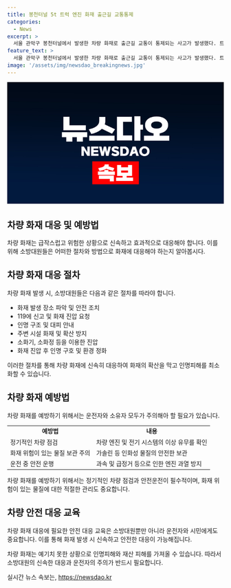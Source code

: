 ```yaml
---
title: 봉천터널 5t 트럭 엔진 화재 출근길 교통통제
categories:
  - News
excerpt: >
  서울 관악구 봉천터널에서 발생한 차량 화재로 출근길 교통이 통제되는 사고가 발생했다. 트럭 앞쪽 엔진 부분에서 불이 나, 소방대원 30~40명이 출동했으나 화재는 10여명에 의해 진압됐다. 운전자는 불길을 보고 즉시 대피했고, 재산·인명피해는 파악 중이다. 화재 원인은 조사 중이며, 시는 우회운행을 당부하고 있다.
feature_text: >
  서울 관악구 봉천터널에서 발생한 차량 화재로 출근길 교통이 통제되는 사고가 발생했다. 트럭 앞쪽 엔진 부분에서 불이 나, 소방대원 30~40명이 출동했으나 화재는 10여명에 의해 진압됐다. 운전자는 불길을 보고 즉시 대피했고, 재산·인명피해는 파악 중이다. 화재 원인은 조사 중이며, 시는 우회운행을 당부하고 있다.
image: '/assets/img/newsdao_breakingnews.jpg'
---
```


<p><img src="/assets/img/newsdao_breakingnews.jpg" alt="ranknews 속보" /></p>

<h2>차량 화재 대응 및 예방법</h2>

<p data-ke-size="size16">차량 화재는 급작스럽고 위험한 상황으로 신속하고 효과적으로 대응해야 합니다. 이를 위해 소방대원들은 어떠한 절차와 방법으로 화재에 대응해야 하는지 알아봅시다.</p>

<h2 data-ke-size="size26">차량 화재 대응 절차</h2>

<p data-ke-size="size16">차량 화재 발생 시, 소방대원들은 다음과 같은 절차를 따라야 합니다.</p>

<ul>
  <li>화재 발생 장소 파악 및 안전 조치</li>
  <li>119에 신고 및 화재 진압 요청</li>
  <li>인명 구조 및 대피 안내</li>
  <li>주변 시설 화재 및 확산 방지</li>
  <li>소화기, 소화정 등을 이용한 진압</li>
  <li>화재 진압 후 인명 구호 및 환경 정화</li>
</ul>

<p data-ke-size="size16">이러한 절차를 통해 차량 화재에 신속히 대응하여 화재의 확산을 막고 인명피해를 최소화할 수 있습니다.</p>

<h2 data-ke-size="size26">차량 화재 예방법</h2>

<p data-ke-size="size16">차량 화재를 예방하기 위해서는 운전자와 소유자 모두가 주의해아 할 필요가 있습니다.</p>

<table>
  <tr>
    <td style="text-align: center; height: 17px;"><b>예방법</b></td>
    <td style="text-align: center; height: 17px;"><b>내용</b></td>
  </tr>
  <tr>
    <td style="text-align: left; height: 17px;">정기적인 차량 점검</td>
    <td style="text-align: left; height: 17px;">차량 엔진 및 전기 시스템의 이상 유무를 확인</td>
  </tr>
  <tr>
    <td style="text-align: left; height: 17px;">화재 위험이 있는 물질 보관 주의</td>
    <td style="text-align: left; height: 17px;">가솔린 등 인화성 물질의 안전한 보관</td>
  </tr>
  <tr>
    <td style="text-align: left; height: 17px;">운전 중 안전 운행</td>
    <td style="text-align: left; height: 17px;">과속 및 급정거 등으로 인한 엔진 과열 방지</td>
  </tr>
</table>

<p data-ke-size="size16">차량 화재를 예방하기 위해서는 정기적인 차량 점검과 안전운전이 필수적이며, 화재 위험이 있는 물질에 대한 적절한 관리도 중요합니다.</p>

<h2 data-ke-size="size26">차량 안전 대응 교육</h2>

<p data-ke-size="size16">차량 화재 대응에 필요한 안전 대응 교육은 소방대원뿐만 아니라 운전자와 시민에게도 중요합니다. 이를 통해 화재 발생 시 신속하고 안전한 대응이 가능해집니다.</p>

<p data-ke-size="size16">차량 화재는 예기치 못한 상황으로 인명피해와 재산 피해를 가져올 수 있습니다. 따라서 소방대원의 신속한 대응과 운전자의 주의가 반드시 필요합니다.</p>
실시간 뉴스 속보는, <a href="https://newsdao.kr" rel="dofollow">https://newsdao.kr</a>


